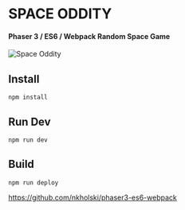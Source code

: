 # SPACE ODDITY
#### Phaser 3 / ES6 / Webpack Random Space Game

![Space Oddity](https://logospaceoddity.jpg)

## Install

```
npm install
```

## Run Dev

```
npm run dev
```

## Build

```
npm run deploy
```

https://github.com/nkholski/phaser3-es6-webpack